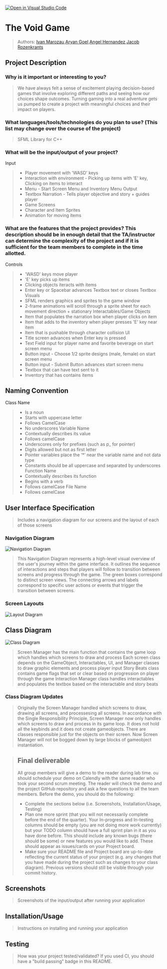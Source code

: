 [![Open in Visual Studio Code](https://classroom.github.com/assets/open-in-vscode-718a45dd9cf7e7f842a935f5ebbe5719a5e09af4491e668f4dbf3b35d5cca122.svg)](https://classroom.github.com/online_ide?assignment_repo_id=11529694&assignment_repo_type=AssignmentRepo)
 
# The Void Game
 
 > Authors: [Ivan Marozau](https://github.com/MatterCollapse),[Aryan Goel](https://github.com/agoel27),[Angel Hernandez](https://github.com/ahern650),[Jacob Rozenkrants](https://github.com/jar04)

## Project Description
 ### Why is it important or interesting to you?
 > We have always felt a sense of excitement playing decision-based games that involve exploring different paths and seeing how our choices shape outcomes. Turning gaming into a real adventure gets us pumped to create a project with meaningful choices and their impact on players.
 ### What languages/tools/technologies do you plan to use? (This list may change over the course of the project)
 > SFML Library for C++
 ### What will be the input/output of your project?
 Input
 > * Player movement with 'WASD' keys 
 > * Interaction with environment - Picking up items with 'E' key, Clicking on items to interact
 > * Menu - Start Screen Menu and Inventory Menu
 Output
 > * Textbox Narration - Tells player objective and story + guides player
 > * Game Screens
 > * Character and Item Sprites
 > * Animation for moving items

 ### What are the features that the project provides? This description should be in enough detail that the TA/instructor can determine the complexity of the project and if it is sufficient for the team members to complete in the time allotted.
 Controls
 > * 'WASD' keys move player
 > * 'E' key picks up items
 > * Clicking objects iteracts with items
 > * Enter key or Spacebar advances Textbox text or closes Textbox
 Visuals
 > * SFML renders graphics and sprites to the game window
 > * 2-frame animations will scroll through a sprite sheet for each movement direction + stationary
 Interactables/Game Objects
 > * Item that populates the narration box when player clicks on item
 > * Item that adds to the inventory when player presses 'E' key near item
 > * Item that is pushable through character collision
 UI
 > * Title screen advances when Enter key is pressed
 > * Text Field input for player name and favorite beverage on start screen menu
 > * Button input - Choose 1/2 sprite designs (male, female) on start screen menu
 > * Button input - Submit Button advances start screen menu
 > * Textbox that can have text sent to it
 > * Inventory that has contains items

## Naming Convention
 Class Name 
 > * Is a noun
 > * Starts with uppercase letter
 > * Follows CamelCase
 > * No underscores
 Variable Name
 > * Contextually describes its value
 > * Follows camelCase
 > * Underscores only for prefixes (such as p_ for pointer)
 > * Digits allowed but not as first letter
 > * Pointer variables place the ‘*’ near the variable name and not data type
 > * Constants should be all uppercase and separated by underscores
 Function Name
 > * Contextually describes its function
 > * Begins with a verb
 > * Follows camelCase
 File Name
 > * Follows camelCase

## User Interface Specification
 > Includes a navigation diagram for our screens and the layout of each of those screens

 ### Navigation Diagram
 ![Navigation Diagram](https://github.com/cs100/final-project-thevoidgame/blob/master/NavigationDiagram.png?raw=true)
 > This Navigation Diagram represents a high-level visual overview of the user's journey within the game interface. It outlines the sequence of interactions and steps that players will follow to transition between screens and progress through the game. The green boxes correspond to distinct screen views. The connecting arrows and labels correspond to specific user actions or events that trigger the transition between screens.

 ### Screen Layouts
 ![Layout Diagram](https://github.com/cs100/final-project-thevoidgame/blob/master/ProjectDiagram.png?raw=true)

## Class Diagram
![Class Diagram](https://github.com/cs100/final-project-thevoidgame/blob/master/ClassDiagram.png?raw=true)
> Screen Manager has the main function that contains the game loop which handles which screens to draw and process
> Each screen class depends on the GameObject, Interactables, UI, and Manager classes to draw graphic elements and process player input
> Story Beats class contains game flags that set or clear based on progression on player through the game
> Interaction Manager class handles interactables and populates the textbox based on the interactable and story beats

 ### Class Diagram Updates
 > Originally the Screen Manager handled which screens to draw, drawing all screens, and processesing all screens.
 > In accordance with the Single Responsibility Principle, Screen Manager now only handles which screens to draw and process in its game loop. 
 > It does not hold all the keybinds and it does not create gameobjects. There are classes responsible just for the objects on their screen. 
 > Now Screen Manager will not be bogged down by large blocks of gameobject instantiation. 
 
 > ## Final deliverable
 > All group members will give a demo to the reader during lab time. ou should schedule your demo on Calendly with the same reader who took your second scrum meeting. The reader will check the demo and the project GitHub repository and ask a few questions to all the team members. 
 > Before the demo, you should do the following:
 > * Complete the sections below (i.e. Screenshots, Installation/Usage, Testing)
 > * Plan one more sprint (that you will not necessarily complete before the end of the quarter). Your In-progress and In-testing columns should be empty (you are not doing more work currently) but your TODO column should have a full sprint plan in it as you have done before. This should include any known bugs (there should be some) or new features you would like to add. These should appear as issues/cards on your Project board.
 > * Make sure your README file and Project board are up-to-date reflecting the current status of your project (e.g. any changes that you have made during the project such as changes to your class diagram). Previous versions should still be visible through your commit history. 
 
 ## Screenshots
 > Screenshots of the input/output after running your application
 ## Installation/Usage
 > Instructions on installing and running your application
 ## Testing
 > How was your project tested/validated? If you used CI, you should have a "build passing" badge in this README.
 
